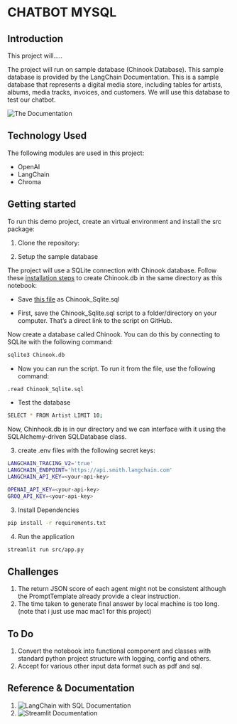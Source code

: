 # CHATBOT MYSQL

## Introduction

This project will.....

The project will run on sample database (Chinook Database). This sample database is provided by the LangChain Documentation.
This is a sample database that represents a digital media store, including tables for artists, albums, media tracks, invoices, and customers. We will use this database to test our chatbot.

![The Documentation](langgraph_adaptive_rag.png)

## Technology Used

The following modules are used in this project:

- OpenAI
- LangChain
- Chroma

## Getting started

To run this demo project, create an virtual environment and install the src package:

1. Clone the repository:

2. Setup the sample database

The project will use a SQLite connection with Chinook database. Follow these [installation steps](https://database.guide/2-sample-databases-sqlite/) to create Chinook.db in the same directory as this notebook:

- Save [this file](https://raw.githubusercontent.com/lerocha/chinook-database/master/ChinookDatabase/DataSources/Chinook_Sqlite.sql) as Chinook_Sqlite.sql

- First, save the Chinook_Sqlite.sql script to a folder/directory on your computer. That’s a direct link to the script on GitHub.

Now create a database called Chinook. You can do this by connecting to SQLite with the following command:

```bash
sqlite3 Chinook.db
```

- Now you can run the script. To run it from the file, use the following command:

```bash
.read Chinook_Sqlite.sql
```

- Test the database

```bash
SELECT * FROM Artist LIMIT 10;
```

Now, Chinhook.db is in our directory and we can interface with it using the SQLAlchemy-driven SQLDatabase class.

3. create .env files with the following secret keys:

```bash
LANGCHAIN_TRACING_V2='true'
LANGCHAIN_ENDPOINT='https://api.smith.langchain.com'
LANGCHAIN_API_KEY=<your-api-key>

OPENAI_API_KEY=<your-api-key>
GROQ_API_KEY=<your-api-key>
```

3. Install Dependencies

```bash
pip install -r requirements.txt
```

4. Run the application

```bash
streamlit run src/app.py
```

## Challenges

1. The return JSON score of each agent might not be consistent although the PromptTemplate already provide a clear instruction.
2. The time taken to generate final answer by local machine is too long. (note that i just use mac mac1 for this project)

## To Do

1. Convert the notebook into functional component and classes with standard python project structure with logging, config and others.
2. Accept for various other input data format such as pdf and sql.

## Reference & Documentation

1. ![LangChain with SQL Documentation](https://python.langchain.com/docs/use_cases/sql/quickstart/)
2. ![Streamlit Documentation](https://docs.streamlit.io/get-started/tutorials/create-an-app)
